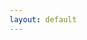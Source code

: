 ```yaml
---
layout: default
---
```

<html>
    <head>
        <meta name="viewport" content="width=670"> 
        <style>

            body.battlescribe {
                margin: 0px;
                padding: 0px;
                border-width: 0px;
            }

            div.battlescribe {
                margin-top: 0px;
                margin-bottom: 0px;
                margin-left: auto;
                margin-right: auto;
                padding: 8px;
                border-width: 0px;
                
                font-family: sans-serif;
                font-size: 12px;
                color: #444444;
                text-align: left;
            }

            div.battlescribe h1,
            div.battlescribe h2,
            div.battlescribe h3,
            div.battlescribe h4 {
                margin: 0px;
                padding: 0px;
                border-width: 0px;
            }

            div.battlescribe h1 {
                margin: 8px 0px 0px 0px;
                
                font-size: 16px;
            }

            div.battlescribe h2 {
                font-size: 15px;
            }

            div.battlescribe h3 {
                font-size: 14px;
            }

            div.battlescribe h4 {
                font-size: 13px;
            }

            div.battlescribe div.summary {
                margin: 16px 0px 0px 0px;
                padding: 0px;
                border-width: 0px;
            }

            div.battlescribe ul {
                margin: 0px 0px 0px 16px;
                padding: 0px;
                border-width: 0px;
                
                list-style-image: none;
                list-style-position: outside;
                list-style-type: none;
            }

            div.battlescribe li {
                margin: 8px 0px 0px 0px;
                padding: 0px;
                border-width: 0px;
            }

            div.battlescribe li.force {
                margin: 24px 0px 0px 0px;
                padding: 0px;
                border-width: 0px;
            }

            div.battlescribe li.category {
                margin: 16px 0px 0px 0px;
                padding: 0px;
                border-width: 0px;
            }

            div.battlescribe li.rootselection {
                margin: 16px 0px 0px 0px;
                padding: 8px;
                border-width: 1px;
                border-style: solid;
                border-color: #BBBBBB;
                
                page-break-inside: avoid;
            }

            div.battlescribe p {
                margin: 4px 0px 0px 16px;
                padding: 0px;
                border-width: 0px;
                
                font-size: 12px;
            }

            div.battlescribe p.category-names {
            }

            div.battlescribe p.rule-names {
            }

            div.battlescribe p.profile-names {
            }

            div.battlescribe table {
                margin: 8px 0px 0px 16px;
                padding: 0px;
                border-collapse: collapse;
                
                font-size: 12px;
                color: #444444;
                
                page-break-inside: avoid;
            }

            div.battlescribe tr {
                border-width: 1px;
                border-style: solid;
                border-color: #BBBBBB;
            }

            div.battlescribe th {
                padding: 4px;
                margin: 0px;
                border-width: 0px;
                
                font-weight: bold;
                text-align: left;
            }

            div.battlescribe td {
                padding: 4px;
                margin: 0px;
                border-width: 0px;
                
                text-align: left;
            }

            div.battlescribe td.profile-name {
                font-weight: bold;
            }

            div.battlescribe td.statistic-name {
                font-weight: bold;
            }

            div.battlescribe table.statistics {
            }

            div.battlescribe table.statistics tr.subtotal {
                font-weight: bold;
            }

            div.battlescribe table.statistics tr.total {
                font-size: 13px;
                font-weight: bold;
            }

            div.battlescribe table.statistics th {
                border-width: 1px;
                border-style: solid;
                border-color: #BBBBBB;
                
                font-size: 13px;
                text-align: right;
            }

            div.battlescribe table.statistics th.center {
                text-align: center;
            }

            div.battlescribe table.statistics td {
                border-width: 1px;
                border-style: solid;
                border-color: #BBBBBB;
                
                text-align: right;
            }

            div.battlescribe span.bold {
                font-weight: bold;
            }

            div.battlescribe span.italic {
                font-style: italic;
            }

            div.battlescribe span.caps {
                font-variant: small-caps;
            }
        </style>

    </head>
    <body class="battlescribe">
        <div class="battlescribe">
            <h1>Tyranids 800 (Warhammer 40,000 8th Edition) [47 PL, 800pts]</h1>
            <ul>
            <li class="force">
                <h2>Patrol Detachment (Tyranids) [47 PL, 800pts]</h2>
                <ul>
                    <li class="category">
                        <h3>No Force Org Slot</h3>
                        <ul>
                            <li class="rootselection">
                                <h4>[Reference] Discipline: Hive Mind</h4>
                                <p>
                                    <span class="bold">Selections:</span> Smite
                                </p>
                                <p class="category-names">
                                    <span class="bold">Categories:</span> <span class="caps">No Force Org Slot</span>
                                </p>
                                <p class="profile-names">
                                    <span class="bold">Psychic Power:</span> <span class="italic">0. Smite, 1. Dominion, 2. Catalyst, 3. The Horror, 4. Onslaught, 5. Paroxysm, 6. Psychic Scream, Kraken: Synaptic Lure (Hive Fleet)</span>
                                </p>
                                    <br>
                                    <table cellspacing="-1">
                                        <tr>
                                            <th>Psychic Power</th>
                                            <th>Warp Charge</th><th>Range</th><th>Details</th>
                                            <th>Ref</th>
                                        </tr>
                                        <tr>
                                            <td class="profile-name">0. Smite</td>
                                            <td>5</td><td>18"</td><td>The closest visible enemy unit within 18" of the psyker suffers D3 mortal wounds. If the result of the Psychic test was more than 10 the target suffers D6 mortal wounds instead.</td>
                                            <td>
                                                Warhammer 40,000 Rulebook p178
                                            </td>
                                        </tr>
                                        <tr>
                                            <td class="profile-name">1. Dominion</td>
                                            <td>5</td><td>36"</td><td>Select a freindly TYRANIDS unit within 36" of the psyker that has the Instinctive Behavious ability. Until the end of your next Psychic phase, that unit ignoires its Instinctive Behaviour ability and automatically passes Morale tests.</td>
                                            <td>
                                                Codex: Tyranids p121
                                            </td>
                                        </tr>
                                        <tr>
                                            <td class="profile-name">2. Catalyst</td>
                                            <td>6</td><td>18"</td><td>Select a friendly TYRANIDS unit within 18" of the psyker. Until the start of your next Psychic phase, each time that unit loses a wound, roll a D6; on a 5+, the damage is ignored and the unit does not lose that wound.</td>
                                            <td>
                                                Codex: Tyranids p121
                                            </td>
                                        </tr>
                                        <tr>
                                            <td class="profile-name">3. The Horror</td>
                                            <td>6</td><td>24"</td><td>Select one enemy unit within 24" of and visible to the psyker. Until the start of your next Psychic phase, that unit must subtract 1 from their hit rolls and Leadership characteristic.</td>
                                            <td>
                                                Codex: Tyranids p121
                                            </td>
                                        </tr>
                                        <tr>
                                            <td class="profile-name">4. Onslaught</td>
                                            <td>6</td><td>18"</td><td>Select a friendly TYRANIDS unit within 18" of the psyker. That unit can shoot this turn (even if it Advanced) without suffering any penalties to its hit rolls for moving and shooting with Heavy weapons, or Advancing and shooting with Assault weapons. In addition, that unit can charge this turn even if it Advanced (though not if it Fell Back).</td>
                                            <td>
                                                Codex: Tyranids p121
                                            </td>
                                        </tr>
                                        <tr>
                                            <td class="profile-name">5. Paroxysm</td>
                                            <td>5</td><td>18"</td><td>Choose an enemy unit within 18" of the psyker. Until your next Psychic phase, that unit cannot fight in the Fight phase until all other units that are able to have done so. If the target has an ability that allows it to fight first in the Fight phase, it instead fights as if it didn't have this ability. If both players have units that cannot fight until all other units have done so, then alternate choosing which of those units to fight with, starting with the player whose turn is taking place.</td>
                                            <td>
                                                Codex: Tyranids p121
                                            </td>
                                        </tr>
                                        <tr>
                                            <td class="profile-name">6. Psychic Scream</td>
                                            <td>5</td><td>18"</td><td>The nearest enemy unit within 18" suffers D3 mortal wounds. In addition, if that unit is a PSYKER, roll two dice. If the result is higher than their Leadership characteristic, randomly select one of their psychic powers. They can no longer use that psychic power.</td>
                                            <td>
                                                Codex: Tyranids p121
                                            </td>
                                        </tr>
                                        <tr>
                                            <td class="profile-name">Kraken: Synaptic Lure (Hive Fleet)</td>
                                            <td>5</td><td>-</td><td>Select one enemy unit. Until the end of the turn, when a charge roll is made by a friendly KRAKEN unit that targets that enemy unit, you can re-roll the result.</td>
                                            <td>
                                                Psychic Awakening: Blood of Baal p78
                                            </td>
                                        </tr>
                                    </table>

                            </li>
                            <li class="rootselection">
                                <h4>Hive Fleet</h4>
                                <p>
                                    <span class="bold">Selections:</span> Kraken
                                </p>
                                <p class="category-names">
                                    <span class="bold">Categories:</span> <span class="caps">No Force Org Slot</span>
                                </p>
                                <p class="profile-names">
                                    <span class="bold">Abilities:</span> <span class="italic">Hive Fleet Adaptations, Questing Tendrils</span>
                                </p>
                                    <br>
                                    <table cellspacing="-1">
                                        <tr>
                                            <th>Abilities</th>
                                            <th>Description</th>
                                            <th>Ref</th>
                                        </tr>
                                        <tr>
                                            <td class="profile-name">Hive Fleet Adaptations</td>
                                            <td>If your army is Battle-forged, all units in Tyranids Detachments gain a Hive Fleet Adaptation, so long as every unit in that Detachment is from the same hive fleet. The Hive Fleet Adaptation gained depends upon the hive fleet they are from, as shown in the table.</td>
                                            <td>
                                                Codex: Tyranids p116
                                            </td>
                                        </tr>
                                        <tr>
                                            <td class="profile-name">Questing Tendrils</td>
                                            <td>When a unit with this adaption Advances, roll three dice and pick the highest to add to the Move characteristic of all models in the unit for that Movement phase. In addition, such units can Fall Back and charge in the same turn.</td>
                                            <td>
                                                Codex: Tyranids p117
                                            </td>
                                        </tr>
                                    </table>

                            </li>
                        </ul>
                    </li>
                    <li class="category">
                        <h3>HQ [11 PL, 228pts]</h3>
                        <ul>
                            <li class="rootselection">
                                <h4>Hive Tyrant [11 PL, 228pts]</h4>
                                <p>
                                    <span class="bold">Selections:</span> 3. Tenacious Survivor, Adrenal Glands [5pts], Chameleonic Mutation, Heavy Venom Cannon [18pts], Monstrous Scything Talons [15pts], Power: Smite, Warlord, Wings [2 PL, 47pts]
                                </p>
                                <p class="category-names">
                                    <span class="bold">Categories:</span> <span class="caps">Faction: &lt;Hive Fleet&gt;, Faction: Tyranids, HQ, Character, Monster, Psyker, Hive Tyrant, Synapse, Warlord, Fly</span>
                                </p>
                                <p class="profile-names">
                                    <span class="bold">Abilities:</span> <span class="italic">Adrenal Glands, Chameleonic Mutation, Death Throes, Psychic Barrier, Shadow in the Warp, Swooping Assault, Synapse, Tenacious Survivor, The Will of the Hive Mind</span>, <span class="bold">Psychic Power:</span> <span class="italic">Smite</span>, <span class="bold">Psyker:</span> <span class="italic">Hive Tyrant</span>, <span class="bold">Stat Damage - M, WS &amp; BS:</span> <span class="italic">Hive Tyrant with Wings (1), Hive Tyrant with Wings (2), Hive Tyrant with Wings (3)</span>, <span class="bold">Unit:</span> <span class="italic">Hive Tyrant</span>, <span class="bold">Weapon:</span> <span class="italic">Heavy Venom Cannon, Monstrous Scything Talons, Prehensile Pincer Tail</span>
                                </p>
                                    <br>
                                    <table cellspacing="-1">
                                        <tr>
                                            <th>Abilities</th>
                                            <th>Description</th>
                                            <th>Ref</th>
                                        </tr>
                                        <tr>
                                            <td class="profile-name">Adrenal Glands</td>
                                            <td>If a unit has adrenal glands, add 1" to the distance it can move when it Advances or charges.</td>
                                            <td>
                                                Codex: Tyranids p113
                                            </td>
                                        </tr>
                                        <tr>
                                            <td class="profile-name">Chameleonic Mutation</td>
                                            <td>KRAKEN model only. Your opponent must subtract 1 from all hit rolls for ranged weapons that target this model.</td>
                                            <td>
                                                Codex: Tyranids p122
                                            </td>
                                        </tr>
                                        <tr>
                                            <td class="profile-name">Death Throes</td>
                                            <td>If this model is reduced to 0 wounds, roll a dice before removing it from the battlefield; on a 6, it lashes out in its death throes, and each unit within 3" suffers D3 mortal wounds.</td>
                                            <td>
                                                Codex: Tyranids
                                            </td>
                                        </tr>
                                        <tr>
                                            <td class="profile-name">Psychic Barrier</td>
                                            <td>A model with this ability has a 4+ invulnerable save.</td>
                                            <td>
                                                Codex: Tyranids p85
                                            </td>
                                        </tr>
                                        <tr>
                                            <td class="profile-name">Shadow in the Warp</td>
                                            <td>Enemy PSKYERS must subtract 1 from any Psychic tests they make if they are within 18" of any units with this ability. TYRANID PSYKERS are not affected.</td>
                                            <td>
                                                Codex: Tyranids p82
                                            </td>
                                        </tr>
                                        <tr>
                                            <td class="profile-name">Swooping Assault</td>
                                            <td>During deployment, you can set up a Hive Tyrant with wings circling high above instead of placing it on the battlefield. At the end of any of your Movement phases it can swoop down - set it up anywhere that is more than 9" away from any enemy models.</td>
                                            <td>
                                                Codex: Tyranids p85
                                            </td>
                                        </tr>
                                        <tr>
                                            <td class="profile-name">Synapse</td>
                                            <td>&lt;HIVE FLEET&gt; units automatically pass Morale tests if they are within 12" of any friendly &lt;HIVE FLEET&gt; units with this ability.</td>
                                            <td>
                                                Codex: Tyranids p82
                                            </td>
                                        </tr>
                                        <tr>
                                            <td class="profile-name">Tenacious Survivor</td>
                                            <td>Roll a dice each time this warlord loses a wound. On a 6, the warlord shrugs off the damage and does not lose the wound.</td>
                                            <td>
                                            </td>
                                        </tr>
                                        <tr>
                                            <td class="profile-name">The Will of the Hive Mind</td>
                                            <td>The range of this model's Synapse ability is 18" rather than 12".</td>
                                            <td>
                                                Codex: Tyranids p85
                                            </td>
                                        </tr>
                                    </table>
                                    <table cellspacing="-1">
                                        <tr>
                                            <th>Psychic Power</th>
                                            <th>Warp Charge</th><th>Range</th><th>Details</th>
                                            <th>Ref</th>
                                        </tr>
                                        <tr>
                                            <td class="profile-name">Smite</td>
                                            <td>5</td><td>18"</td><td>The closest visible enemy unit within 18" of the psyker suffers D3 mortal wounds. If the result of the Psychic test was more than 10 the target suffers D6 mortal wounds instead.</td>
                                            <td>
                                                Warhammer 40,000 Rulebook p178
                                            </td>
                                        </tr>
                                    </table>
                                    <table cellspacing="-1">
                                        <tr>
                                            <th>Psyker</th>
                                            <th>Cast</th><th>Deny</th><th>Powers Known</th><th>Other</th>
                                            <th>Ref</th>
                                        </tr>
                                        <tr>
                                            <td class="profile-name">Hive Tyrant</td>
                                            <td>2</td><td>1</td><td>Smite + 2 Hive Mind</td><td>-</td>
                                            <td>
                                            </td>
                                        </tr>
                                    </table>
                                    <table cellspacing="-1">
                                        <tr>
                                            <th>Stat Damage - M, WS & BS</th>
                                            <th>Remaining W</th><th>Movement</th><th>WS</th><th>BS</th>
                                            <th>Ref</th>
                                        </tr>
                                        <tr>
                                            <td class="profile-name">Hive Tyrant with Wings (1)</td>
                                            <td>7-12+</td><td>16"</td><td>2+</td><td>3+</td>
                                            <td>
                                            </td>
                                        </tr>
                                        <tr>
                                            <td class="profile-name">Hive Tyrant with Wings (2)</td>
                                            <td>4-6</td><td>12"</td><td>3+</td><td>3+</td>
                                            <td>
                                            </td>
                                        </tr>
                                        <tr>
                                            <td class="profile-name">Hive Tyrant with Wings (3)</td>
                                            <td>1-3</td><td>8"</td><td>4+</td><td>4+</td>
                                            <td>
                                            </td>
                                        </tr>
                                    </table>
                                    <table cellspacing="-1">
                                        <tr>
                                            <th>Unit</th>
                                            <th>M</th><th>WS</th><th>BS</th><th>S</th><th>T</th><th>W</th><th>A</th><th>Ld</th><th>Save</th>
                                            <th>Ref</th>
                                        </tr>
                                        <tr>
                                            <td class="profile-name">Hive Tyrant</td>
                                            <td>*</td><td>*</td><td>*</td><td>6</td><td>7</td><td>12</td><td>4</td><td>10</td><td>3+/4++</td>
                                            <td>
                                                Codex: Tyranids p85
                                            </td>
                                        </tr>
                                    </table>
                                    <table cellspacing="-1">
                                        <tr>
                                            <th>Weapon</th>
                                            <th>Range</th><th>Type</th><th>S</th><th>AP</th><th>D</th><th>Abilities</th>
                                            <th>Ref</th>
                                        </tr>
                                        <tr>
                                            <td class="profile-name">Heavy Venom Cannon</td>
                                            <td>36"</td><td>Assault D3</td><td>9</td><td>-2</td><td>3</td><td>-</td>
                                            <td>
                                                Codex: Tyranids p112
                                            </td>
                                        </tr>
                                        <tr>
                                            <td class="profile-name">Monstrous Scything Talons</td>
                                            <td>Melee</td><td>Melee</td><td>User</td><td>-3</td><td>3</td><td>You can re-roll hit rolls of 1 when attacking with this weapon. If the bearer has more than one pair of monstrous scything talons, it can make 1 additional attack with this weapon each time it fights.</td>
                                            <td>
                                                Codex: Tyranids p111
                                            </td>
                                        </tr>
                                        <tr>
                                            <td class="profile-name">Prehensile Pincer Tail</td>
                                            <td>Melee</td><td>Melee</td><td>User</td><td>0</td><td>D3</td><td>Each time the bearer fights, make one (and only one) attack with this weapon. This is in addition to the bearer's attacks.</td>
                                            <td>
                                                Codex: Tyranids p111
                                            </td>
                                        </tr>
                                    </table>

                            </li>
                        </ul>
                    </li>
                    <li class="category">
                        <h3>Troops [30 PL, 466pts]</h3>
                        <ul>
                            <li class="rootselection">
                                <h4>Genestealers [16 PL, 240pts]</h4>
                                <p>
                                    <span class="bold">Selections:</span> 5x Acid Maw, 20x Scything Talons
                                </p>
                                <p class="category-names">
                                    <span class="bold">Categories:</span> <span class="caps">Faction: &lt;Hive Fleet&gt;, Faction: Tyranids, Infantry, Genestealer, Troops</span>
                                </p>
                                <p class="profile-names">
                                    <span class="bold">Abilities:</span> <span class="italic">Flurry of Claws, Infestation, Lightning Reflexes, Swift and Deadly</span>, <span class="bold">Weapon:</span> <span class="italic">Acid Maw, Scything Talons</span>
                                </p>
                                <ul>
                                    <li>
                                        <h4>20x Genestealer [240pts]</h4>
                                        <p>
                                            <span class="bold">Selections:</span> 20x Rending Claws [40pts]
                                        </p>
                                        <p class="profile-names">
                                            <span class="bold">Unit:</span> <span class="italic">Genestealer</span>, <span class="bold">Weapon:</span> <span class="italic">Rending Claws</span>
                                        </p>

                                    </li>
                                </ul>
                                    <br>
                                    <table cellspacing="-1">
                                        <tr>
                                            <th>Abilities</th>
                                            <th>Description</th>
                                            <th>Ref</th>
                                        </tr>
                                        <tr>
                                            <td class="profile-name">Flurry of Claws</td>
                                            <td>Genestealers have 4 Attacks instead of 3 whilst their unit has 10 or more models.</td>
                                            <td>
                                                Codex: Tyranids p89
                                            </td>
                                        </tr>
                                        <tr>
                                            <td class="profile-name">Infestation</td>
                                            <td>If your army includes any units of Genestealers, you can place up to four infestation nodes anywhere in your deployment zone when your army deploys. You can then set up any Genestealers lurking, instead of placing them on the battlefield. If an enemy model is ever within 9" of an infestation node, the node is destroyed and removed from the battlefield. Whilst there are any friendly infestation nodes on the battlefield, this unit can stop lurking: at the end of your Movement phase, set it up wholly within 6" of a friendly infestation node. That infestation node is then removed from the battlefield. If this unit is still lurking when the last friendly infestation node is removed, the unit is destroyed.</td>
                                            <td>
                                                Codex: Tyranids p89
                                            </td>
                                        </tr>
                                        <tr>
                                            <td class="profile-name">Lightning Reflexes</td>
                                            <td>Models in this unit have a 5+ invulnerable save.</td>
                                            <td>
                                                Codex: Tyranids p89
                                            </td>
                                        </tr>
                                        <tr>
                                            <td class="profile-name">Swift and Deadly</td>
                                            <td>Models in this unit can charge even if they Advanced during its turn.</td>
                                            <td>
                                                Codex: Tyranids p89
                                            </td>
                                        </tr>
                                    </table>
                                    <table cellspacing="-1">
                                        <tr>
                                            <th>Unit</th>
                                            <th>M</th><th>WS</th><th>BS</th><th>S</th><th>T</th><th>W</th><th>A</th><th>Ld</th><th>Save</th>
                                            <th>Ref</th>
                                        </tr>
                                        <tr>
                                            <td class="profile-name">Genestealer</td>
                                            <td>8"</td><td>3+</td><td>4+</td><td>4</td><td>4</td><td>1</td><td>3</td><td>9</td><td>5+/5++</td>
                                            <td>
                                                Codex: Tyranids p89
                                            </td>
                                        </tr>
                                    </table>
                                    <table cellspacing="-1">
                                        <tr>
                                            <th>Weapon</th>
                                            <th>Range</th><th>Type</th><th>S</th><th>AP</th><th>D</th><th>Abilities</th>
                                            <th>Ref</th>
                                        </tr>
                                        <tr>
                                            <td class="profile-name">Acid Maw</td>
                                            <td>Melee</td><td>Melee</td><td>User</td><td>-3</td><td>1</td><td>-</td>
                                            <td>
                                                Codex: Tyranids p111
                                            </td>
                                        </tr>
                                        <tr>
                                            <td class="profile-name">Rending Claws</td>
                                            <td>Melee</td><td>Melee</td><td>User</td><td>-1</td><td>1</td><td>Each time you make a wound roll of 6+ for this weapon, that hit is resolved with an AP of -4.</td>
                                            <td>
                                                Codex: Tyranids p111
                                            </td>
                                        </tr>
                                        <tr>
                                            <td class="profile-name">Scything Talons</td>
                                            <td>Melee</td><td>Melee</td><td>User</td><td>0</td><td>1</td><td>You can re-roll hit rolls of 1 when attacking with this weapon. If the bearer has more than one pair of scything talons, it can make 1 additional attack with this weapon each time it fights.</td>
                                            <td>
                                                Codex: Tyranids p111
                                            </td>
                                        </tr>
                                    </table>

                            </li>
                            <li class="rootselection">
                                <h4>Termagants [9 PL, 148pts]</h4>
                                <p class="category-names">
                                    <span class="bold">Categories:</span> <span class="caps">Faction: &lt;Hive Fleet&gt;, Faction: Tyranids, Infantry, Troops</span>
                                </p>
                                <p class="profile-names">
                                    <span class="bold">Abilities:</span> <span class="italic">Hail of Living Ammunition, Instinctive Behaviour</span>
                                </p>
                                <ul>
                                    <li>
                                        <h4>8x Termagant (Devourer) [64pts]</h4>
                                        <p>
                                            <span class="bold">Selections:</span> 8x Devourer [32pts]
                                        </p>
                                        <p class="profile-names">
                                            <span class="bold">Unit:</span> <span class="italic">Termagant</span>, <span class="bold">Weapon:</span> <span class="italic">Devourer</span>
                                        </p>

                                    </li>
                                    <li>
                                        <h4>21x Termagant (Fleshborer) [84pts]</h4>
                                        <p class="profile-names">
                                            <span class="bold">Unit:</span> <span class="italic">Termagant</span>, <span class="bold">Weapon:</span> <span class="italic">Fleshborer</span>
                                        </p>

                                    </li>
                                </ul>
                                    <br>
                                    <table cellspacing="-1">
                                        <tr>
                                            <th>Abilities</th>
                                            <th>Description</th>
                                            <th>Ref</th>
                                        </tr>
                                        <tr>
                                            <td class="profile-name">Hail of Living Ammunition</td>
                                            <td>If this unit contains 20 or more models, you can re-roll wound rolls of 1 when it shoots.</td>
                                            <td>
                                                Codex: Tyranids p90
                                            </td>
                                        </tr>
                                        <tr>
                                            <td class="profile-name">Instinctive Behaviour</td>
                                            <td>Unless a &lt;HIVE FLEET&gt; unit with this ability is within 24" of any friendly &lt;HIVE FLEET&gt; Synapse unit, you must subtract 1 from any hit rolls made for it when shooting any target other than the nearest visible enemy unit, and you must subtract 2 from its charge roll if it declares a charge against any unit other than the nearest enemy unit.</td>
                                            <td>
                                                Codex: Tyranids p82
                                            </td>
                                        </tr>
                                    </table>
                                    <table cellspacing="-1">
                                        <tr>
                                            <th>Unit</th>
                                            <th>M</th><th>WS</th><th>BS</th><th>S</th><th>T</th><th>W</th><th>A</th><th>Ld</th><th>Save</th>
                                            <th>Ref</th>
                                        </tr>
                                        <tr>
                                            <td class="profile-name">Termagant</td>
                                            <td>6"</td><td>4+</td><td>4+</td><td>3</td><td>3</td><td>1</td><td>1</td><td>5</td><td>6+</td>
                                            <td>
                                                Codex: Tyranids p90
                                            </td>
                                        </tr>
                                    </table>
                                    <table cellspacing="-1">
                                        <tr>
                                            <th>Weapon</th>
                                            <th>Range</th><th>Type</th><th>S</th><th>AP</th><th>D</th><th>Abilities</th>
                                            <th>Ref</th>
                                        </tr>
                                        <tr>
                                            <td class="profile-name">Devourer</td>
                                            <td>18"</td><td>Assault 3</td><td>4</td><td>0</td><td>1</td><td>-</td>
                                            <td>
                                                Codex: Tyranids p112
                                            </td>
                                        </tr>
                                        <tr>
                                            <td class="profile-name">Fleshborer</td>
                                            <td>12"</td><td>Assault 1</td><td>4</td><td>0</td><td>1</td><td>-</td>
                                            <td>
                                                Codex: Tyranids p112
                                            </td>
                                        </tr>
                                    </table>

                            </li>
                            <li class="rootselection">
                                <h4>Tyranid Warriors [5 PL, 78pts]</h4>
                                <p>
                                    <span class="bold">Selections:</span> Adrenal Glands [3pts]
                                </p>
                                <p class="category-names">
                                    <span class="bold">Categories:</span> <span class="caps">Faction: &lt;Hive Fleet&gt;, Faction: Tyranids, Troops, Synapse, Infantry</span>
                                </p>
                                <p class="profile-names">
                                    <span class="bold">Abilities:</span> <span class="italic">Adrenal Glands, Shadow in the Warp, Synapse</span>
                                </p>
                                <ul>
                                    <li>
                                        <h4>Tyranid Warrior [25pts]</h4>
                                        <p>
                                            <span class="bold">Selections:</span> Boneswords [2pts], Deathspitter [5pts]
                                        </p>
                                        <p class="profile-names">
                                            <span class="bold">Unit:</span> <span class="italic">Tyranid Warrior</span>, <span class="bold">Weapon:</span> <span class="italic">Boneswords, Deathspitter</span>
                                        </p>

                                    </li>
                                    <li>
                                        <h4>Tyranid Warrior [25pts]</h4>
                                        <p>
                                            <span class="bold">Selections:</span> Boneswords [2pts], Deathspitter [5pts]
                                        </p>
                                        <p class="profile-names">
                                            <span class="bold">Unit:</span> <span class="italic">Tyranid Warrior</span>, <span class="bold">Weapon:</span> <span class="italic">Boneswords, Deathspitter</span>
                                        </p>

                                    </li>
                                    <li>
                                        <h4>Tyranid Warrior [25pts]</h4>
                                        <p>
                                            <span class="bold">Selections:</span> Boneswords [2pts], Deathspitter [5pts]
                                        </p>
                                        <p class="profile-names">
                                            <span class="bold">Unit:</span> <span class="italic">Tyranid Warrior</span>, <span class="bold">Weapon:</span> <span class="italic">Boneswords, Deathspitter</span>
                                        </p>

                                    </li>
                                </ul>
                                    <br>
                                    <table cellspacing="-1">
                                        <tr>
                                            <th>Abilities</th>
                                            <th>Description</th>
                                            <th>Ref</th>
                                        </tr>
                                        <tr>
                                            <td class="profile-name">Adrenal Glands</td>
                                            <td>If a unit has adrenal glands, add 1" to the distance it can move when it Advances or charges.</td>
                                            <td>
                                                Codex: Tyranids p113
                                            </td>
                                        </tr>
                                        <tr>
                                            <td class="profile-name">Shadow in the Warp</td>
                                            <td>Enemy PSKYERS must subtract 1 from any Psychic tests they make if they are within 18" of any units with this ability. TYRANID PSYKERS are not affected.</td>
                                            <td>
                                                Codex: Tyranids p82
                                            </td>
                                        </tr>
                                        <tr>
                                            <td class="profile-name">Synapse</td>
                                            <td>&lt;HIVE FLEET&gt; units automatically pass Morale tests if they are within 12" of any friendly &lt;HIVE FLEET&gt; units with this ability.</td>
                                            <td>
                                                Codex: Tyranids p82
                                            </td>
                                        </tr>
                                    </table>
                                    <table cellspacing="-1">
                                        <tr>
                                            <th>Unit</th>
                                            <th>M</th><th>WS</th><th>BS</th><th>S</th><th>T</th><th>W</th><th>A</th><th>Ld</th><th>Save</th>
                                            <th>Ref</th>
                                        </tr>
                                        <tr>
                                            <td class="profile-name">Tyranid Warrior</td>
                                            <td>6"</td><td>3+</td><td>4+</td><td>4</td><td>4</td><td>3</td><td>3</td><td>9</td><td>4+</td>
                                            <td>
                                                Codex: Tyranids p89
                                            </td>
                                        </tr>
                                    </table>
                                    <table cellspacing="-1">
                                        <tr>
                                            <th>Weapon</th>
                                            <th>Range</th><th>Type</th><th>S</th><th>AP</th><th>D</th><th>Abilities</th>
                                            <th>Ref</th>
                                        </tr>
                                        <tr>
                                            <td class="profile-name">Boneswords</td>
                                            <td>Melee</td><td>Melee</td><td>User</td><td>-2</td><td>1</td><td>A model armed with boneswords can make 1 additional attack with them in the Fight phase.</td>
                                            <td>
                                                Codex: Tyranids p111
                                            </td>
                                        </tr>
                                        <tr>
                                            <td class="profile-name">Deathspitter</td>
                                            <td>24"</td><td>Assault 3</td><td>5</td><td>-1</td><td>1</td><td>-</td>
                                            <td>
                                                Codex: Tyranids p112
                                            </td>
                                        </tr>
                                    </table>

                            </li>
                        </ul>
                    </li>
                    <li class="category">
                        <h3>Heavy Support [6 PL, 106pts]</h3>
                        <ul>
                            <li class="rootselection">
                                <h4>Carnifexes [6 PL, 106pts]</h4>
                                <p class="category-names">
                                    <span class="bold">Categories:</span> <span class="caps">Faction: &lt;Hive Fleet&gt;, Faction: Tyranids, Carnifex, Monster, Heavy Support</span>
                                </p>
                                <p class="profile-names">
                                    <span class="bold">Abilities:</span> <span class="italic">Instinctive Behaviour, Living Battering Ram, Monstrous Brood</span>
                                </p>
                                <ul>
                                    <li>
                                        <h4>Carnifex [106pts]</h4>
                                        <p>
                                            <span class="bold">Selections:</span> Adrenal Glands [5pts], Bone Mace [2pts], Heavy Venom Cannon [18pts], Monstrous Scything Talons [14pts]
                                        </p>
                                        <p class="profile-names">
                                            <span class="bold">Abilities:</span> <span class="italic">Adrenal Glands</span>, <span class="bold">Unit:</span> <span class="italic">Carnifex</span>, <span class="bold">Weapon:</span> <span class="italic">Bone Mace, Heavy Venom Cannon, Monstrous Scything Talons</span>
                                        </p>

                                    </li>
                                </ul>
                                    <br>
                                    <table cellspacing="-1">
                                        <tr>
                                            <th>Abilities</th>
                                            <th>Description</th>
                                            <th>Ref</th>
                                        </tr>
                                        <tr>
                                            <td class="profile-name">Adrenal Glands</td>
                                            <td>If a unit has adrenal glands, add 1" to the distance it can move when it Advances or charges.</td>
                                            <td>
                                                Codex: Tyranids p113
                                            </td>
                                        </tr>
                                        <tr>
                                            <td class="profile-name">Instinctive Behaviour</td>
                                            <td>Unless a &lt;HIVE FLEET&gt; unit with this ability is within 24" of any friendly &lt;HIVE FLEET&gt; Synapse unit, you must subtract 1 from any hit rolls made for it when shooting any target other than the nearest visible enemy unit, and you must subtract 2 from its charge roll if it declares a charge against any unit other than the nearest enemy unit.</td>
                                            <td>
                                                Codex: Tyranids p82
                                            </td>
                                        </tr>
                                        <tr>
                                            <td class="profile-name">Living Battering Ram</td>
                                            <td>When a Carnifex finishes a charge move, roll a dice; on a 4+ one enemy unit with 1" suffers a mortal wound. In addition, add 1 to all hit rolls in the Fight phase for a Carnifex that charged in the same turn.</td>
                                            <td>
                                                Codex: Tyranids p102
                                            </td>
                                        </tr>
                                        <tr>
                                            <td class="profile-name">Monstrous Brood</td>
                                            <td>The first time this unit is set up on the battlefield, all of its models must be placed within 6" of at least one other model in their unit. From that point onwards, each operates independently and is treated as a separate unit.</td>
                                            <td>
                                                Codex: Tyranids p102
                                            </td>
                                        </tr>
                                    </table>
                                    <table cellspacing="-1">
                                        <tr>
                                            <th>Unit</th>
                                            <th>M</th><th>WS</th><th>BS</th><th>S</th><th>T</th><th>W</th><th>A</th><th>Ld</th><th>Save</th>
                                            <th>Ref</th>
                                        </tr>
                                        <tr>
                                            <td class="profile-name">Carnifex</td>
                                            <td>7"</td><td>4+</td><td>4+</td><td>6</td><td>7</td><td>8</td><td>4</td><td>6</td><td>3+</td>
                                            <td>
                                                Codex: Tyranids p102
                                            </td>
                                        </tr>
                                    </table>
                                    <table cellspacing="-1">
                                        <tr>
                                            <th>Weapon</th>
                                            <th>Range</th><th>Type</th><th>S</th><th>AP</th><th>D</th><th>Abilities</th>
                                            <th>Ref</th>
                                        </tr>
                                        <tr>
                                            <td class="profile-name">Bone Mace</td>
                                            <td>Melee</td><td>Melee</td><td>8</td><td>-1</td><td>D3</td><td>Each time the bearer fights, it can make one (and only one) attack with this weapon. This is in addition to the bearer's attacks.</td>
                                            <td>
                                                Codex: Tyranids p111
                                            </td>
                                        </tr>
                                        <tr>
                                            <td class="profile-name">Heavy Venom Cannon</td>
                                            <td>36"</td><td>Assault D3</td><td>9</td><td>-2</td><td>3</td><td>-</td>
                                            <td>
                                                Codex: Tyranids p112
                                            </td>
                                        </tr>
                                        <tr>
                                            <td class="profile-name">Monstrous Scything Talons</td>
                                            <td>Melee</td><td>Melee</td><td>User</td><td>-3</td><td>3</td><td>You can re-roll hit rolls of 1 when attacking with this weapon. If the bearer has more than one pair of monstrous scything talons, it can make 1 additional attack with this weapon each time it fights.</td>
                                            <td>
                                                Codex: Tyranids p111
                                            </td>
                                        </tr>
                                    </table>

                            </li>
                        </ul>
                    </li>

                </ul>
            </li>

            </ul>



            <br>
            <p>Created with <a href="https://www.battlescribe.net">BattleScribe</a></p>
        </div>
    </body>
</html>